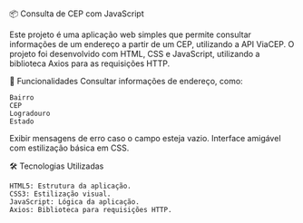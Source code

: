 📦 Consulta de CEP com JavaScript

Este projeto é uma aplicação web simples que permite consultar informações de um endereço a partir de um CEP, utilizando a API ViaCEP. 
O projeto foi desenvolvido com HTML, CSS e JavaScript, utilizando a biblioteca Axios para as requisições HTTP.

🎯 Funcionalidades
Consultar informações de endereço, como:

    Bairro
    CEP
    Logradouro
    Estado

Exibir mensagens de erro caso o campo esteja vazio.
Interface amigável com estilização básica em CSS.

🛠️ Tecnologias Utilizadas

    HTML5: Estrutura da aplicação.
    CSS3: Estilização visual.
    JavaScript: Lógica da aplicação.
    Axios: Biblioteca para requisições HTTP.
